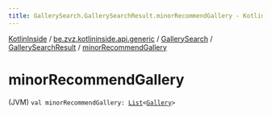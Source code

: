 ```yaml
---
title: GallerySearch.GallerySearchResult.minorRecommendGallery - KotlinInside
---
```


[KotlinInside](../../../index.html) / [be.zvz.kotlininside.api.generic](../../index.html) / [GallerySearch](../index.html) / [GallerySearchResult](index.html) / [minorRecommendGallery](./minor-recommend-gallery.html)

# minorRecommendGallery

(JVM) `val minorRecommendGallery: `[`List`](https://kotlinlang.org/api/latest/jvm/stdlib/kotlin.collections/-list/index.html)`<`[`Gallery`](../../../be.zvz.kotlininside.api.type/-gallery/index.html)`>`